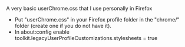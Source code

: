 A very basic userChrome.css that I use personally in Firefox

* Put "userChrome.css" in your Firefox profile folder in the "chrome/" folder (create one if you do not have it).
* In about:config enable toolkit.legacyUserProfileCustomizations.stylesheets = true

